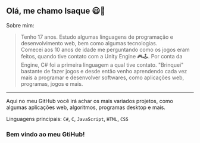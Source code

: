 ## Olá, me chamo Isaque 😃👋

Sobre mim:  

> Tenho 17 anos. Estudo algumas linguagens de programação e desenvolvimento web, bem como algumas tecnologias.<br> Comecei aos 10 anos de idade me perguntando como os jogos eram feitos, quando tive contato com a Unity Engine 🎮🕹.
> Por conta da Engine, C# foi a primeira linguagem a qual tive contato. "Brinquei" bastante de fazer jogos e desde então venho aprendendo cada vez mais a programar e desenvolver softwares, como aplicações web, programas, jogos e mais.
<hr>

Aqui no meu GitHub você irá achar os mais variados projetos, como algumas aplicações web, algoritmos, programas desktop e mais.   

Linguagens principais: `C#`, `C`, `JavaScript`, `HTML`, `CSS`
### Bem vindo ao meu GtiHub!

<!--
**isaqueks/isaqueks** is a ✨ _special_ ✨ repository because its `README.md` (this file) appears on your GitHub profile.
